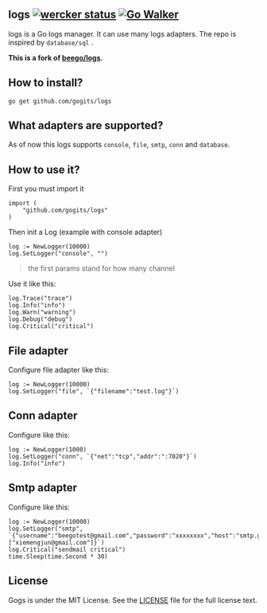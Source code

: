 ## logs [![wercker status](https://app.wercker.com/status/ed8de801ba4452aac5109cdd13ab55aa/s/ "wercker status")](https://app.wercker.com/project/bykey/ed8de801ba4452aac5109cdd13ab55aa) [![Go Walker](http://gowalker.org/api/v1/badge)](https://gowalker.org/github.com/gogits/logs)

logs is a Go logs manager. It can use many logs adapters. The repo is inspired by `database/sql` .

**This is a fork of [beego/logs](https://github.com/astaxie/beego/tree/master/logs).**


## How to install?

	go get github.com/gogits/logs


## What adapters are supported?

As of now this logs supports `console`, `file`, `smtp`, `conn` and `database`.


## How to use it?

First you must import it

	import (
		"github.com/gogits/logs"
	)

Then init a Log (example with console adapter)

	log := NewLogger(10000)
	log.SetLogger("console", "")	

> the first params stand for how many channel

Use it like this:	
	
	log.Trace("trace")
	log.Info("info")
	log.Warn("warning")
	log.Debug("debug")
	log.Critical("critical")


## File adapter

Configure file adapter like this:

	log := NewLogger(10000)
	log.SetLogger("file", `{"filename":"test.log"}`)


## Conn adapter

Configure like this:

	log := NewLogger(1000)
	log.SetLogger("conn", `{"net":"tcp","addr":":7020"}`)
	log.Info("info")


## Smtp adapter

Configure like this:

	log := NewLogger(10000)
	log.SetLogger("smtp", `{"username":"beegotest@gmail.com","password":"xxxxxxxx","host":"smtp.gmail.com:587","sendTos":["xiemengjun@gmail.com"]}`)
	log.Critical("sendmail critical")
	time.Sleep(time.Second * 30)

## License

Gogs is under the MIT License. See the [LICENSE](https://github.com/gogits/logs/blob/master/LICENSE) file for the full license text.